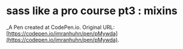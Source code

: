 # sass like a pro course pt3 : mixins
 _A Pen created at CodePen.io. Original URL: [https://codepen.io/imranhuhn/pen/pMywda](https://codepen.io/imranhuhn/pen/pMywda).

 